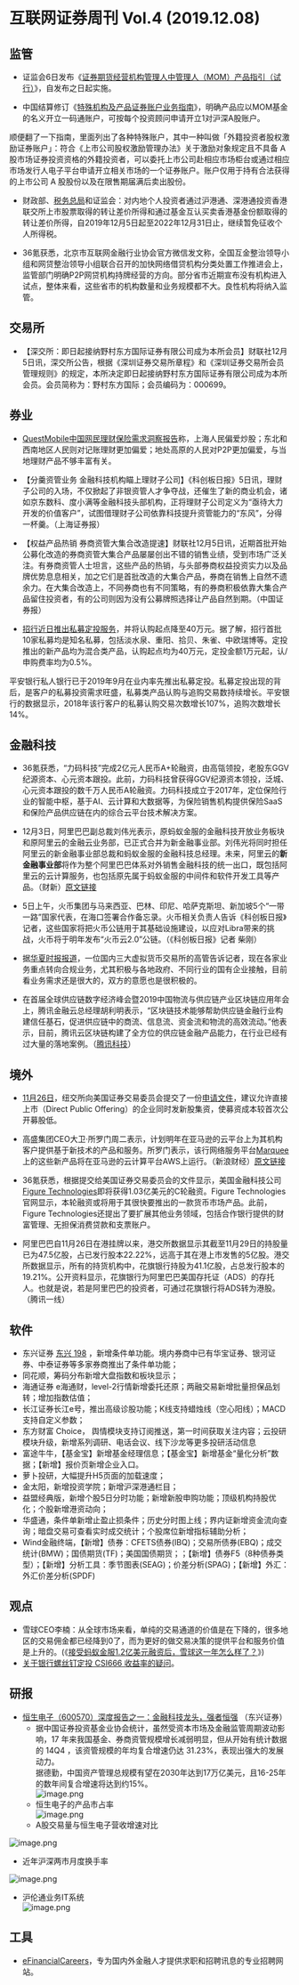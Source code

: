 # 互联网证券周刊 Vol.4 (2019.12.08)


## 监管
- 证监会6日发布《[证券期货经营机构管理人中管理人（MOM）产品指引（试行）](http://www.csrc.gov.cn/pub/zjhpublic/zjh/201912/t20191206_367082.htm)》，自发布之日起实施。

- 中国结算修订《[特殊机构及产品证券账户业务指南](http://www.chinaclear.cn/zdjs/gszb/201912/cb85416628bb4f7d9f5ab9e707728628.shtml)》，明确产品应以MOM基金的名义开立一码通账户，可按每个投资顾问申请开立1对沪深A股账户。

顺便翻了一下指南，里面列出了各种特殊账户，其中一种叫做「外籍投资者股权激励证券账户」：符合《上市公司股权激励管理办法》关于激励对象规定且不具备 A 股市场证券投资资格的外籍投资者，可以委托上市公司赴相应市场柜台或通过相应市场发行人电子平台申请开立相关市场的一个证券账户。账户仅用于持有合法获得的上市公司 A 股股份以及在限售期届满后卖出股份。

- 财政部、[税务总局](http://www.chinatax.gov.cn/chinatax/n810341/n810755/c5140560/content.html)和证监会：对内地个人投资者通过沪港通、深港通投资香港联交所上市股票取得的转让差价所得和通过基金互认买卖香港基金份额取得的转让差价所得，自2019年12月5日起至2022年12月31日止，继续暂免征收个人所得税。

- 36氪获悉，北京市互联网金融行业协会官方微信发文称，全国互金整治领导小组和网贷整治领导小组联合召开的加快网络借贷机构分类处置工作推进会上，监管部门明确P2P网贷机构持牌经营的方向。部分省市近期宣布没有机构进入试点，整体来看，这些省市的机构数量和业务规模都不大。良性机构将纳入监管。


## 交易所

- 【深交所：即日起接纳野村东方国际证券有限公司成为本所会员】财联社12月5日讯，深交所公告，根据《深圳证券交易所章程》和《深圳证券交易所会员管理规则》的规定，本所决定即日起接纳野村东方国际证券有限公司成为本所会员。会员简称为：野村东方国际；会员编码为：000699。


## 券业

- [QuestMobile中国网民理财保险需求洞察报告](https://mp.weixin.qq.com/s/E8NvVond471Dz3da1Ja2vw)称，上海人民偏爱炒股；东北和西南地区人民则对记账理财更加偏爱；地处高原的人民对P2P更加偏爱，与当地理财产品不够丰富有关。

- 【分羹资管业务 金融科技机构瞄上理财子公司】《科创板日报》5日讯，理财子公司的入场，不仅掀起了非银资管人才争夺战，还催生了新的商业机会，诸如京东数科、度小满等金融科技头部机构，正将理财子公司定义为“亟待大力开发的价值客户”，试图借理财子公司依靠科技提升资管能力的“东风”，分得一杯羹。（上海证券报）

- 【权益产品热销 券商资管大集合改造提速】财联社12月5日讯，近期首批开始公募化改造的券商资管大集合产品屡屡创出不错的销售业绩，受到市场广泛关注。有券商资管人士坦言，这些产品的热销，与头部券商权益投资实力以及品牌优势息息相关，加之它们是首批改造的大集合产品，券商在销售上自然不遗余力。在大集合改造上，不同券商也有不同策略，有的券商积极依靠大集合产品留住投资者，有的公司则因为没有公募牌照选择让产品自然到期。（中国证券报）

- [招行近日推出私募定投服务](https://mp.weixin.qq.com/s/YIcFqH11DpKcthmrs3J4oQ)，并将认购起点降至40万元。据了解，招行首批10家私募均是知名私募，包括淡水泉、重阳、拾贝、朱雀、中欧瑞博等。定投推出的新产品均为混合类产品，认购起点均为40万元，定投金额1万元起，认/申购费率均为0.5%。

平安银行私人银行已于2019年9月在业内率先推出私募定投。私募定投出现的背后，是客户的私募投资需求旺盛，私募类产品认购与追购交易数持续增长。平安银行的数据显示，2018年该行客户的私募认购交易次数增长107%，追购次数增长14%。<br />


## 金融科技

- 36氪获悉，“力码科技”完成2亿元人民币A+轮融资，由高瓴领投，老股东GGV纪源资本、心元资本跟投。此前，力码科技曾获得GGV纪源资本领投，泛城、心元资本跟投的数千万人民币A轮融资。力码科技成立于2017年，定位保险行业的智能中枢，基于AI、云计算和大数据等，为保险销售机构提供保险SaaS和保险产品供应链在内的综合云平台技术解决方案。

- 12月3日，阿里巴巴副总裁刘伟光表示，原蚂蚁金服的金融科技开放业务板块和原阿里云的金融云业务部，已正式合并为新金融事业部。刘伟光将同时担任阿里云的新金融事业部总裁和蚂蚁金服的金融科技总经理。未来，阿里云的**新金融事业部**将作为整个阿里巴巴体系对外销售金融科技的统一出口，既包括阿里云的云计算服务，也包括原先属于蚂蚁金服的中间件和软件开发工具等产品。（财新）[原文链接](http://www.caixin.com/2019-12-04/101490347.html)

- 5日上午，火币集团与马来西亚、巴林、印尼、哈萨克斯坦、新加坡5个“一带一路”国家代表，在海口签署合作备忘录。火币相关负责人告诉《科创板日报》记者，这些国家将把火币公链用于其基础设施建设，以应对Libra带来的挑战，火币将于明年发布“火币云2.0”公链。（《科创板日报》记者 柴刚）

- 据[华夏时报报道](http://www.chinatimes.net.cn/article/92213.html)，一位国内三大虚拟货币交易所的高管告诉记者，现在各家业务重点转向合规业务，尤其积极与各地政府、不同行业的国有企业接触，目前看业务需求还是很大的，双方的意愿也是很积极的。

- 在首届全球供应链数字经济峰会暨2019中国物流与供应链产业区块链应用年会上，腾讯金融云总经理胡利明表示，“区块链技术能够帮助供应链金融行业构建信任基石，促进供应链中的商流、信息流、资金流和物流的高效流动。”他表示，目前，腾讯云区块链构建了全方位的供应链金融产品能力，在行业已经有过大量的落地案例。（[腾讯科技](https://tech.qq.com/a/20191203/019997.htm)）


## 境外

- [11月26日](https://techcrunch.com/2019/11/26/nyse-proposes-big-change-to-direct-listings/)，纽交所向美国证券交易委员会提交了一份[申请文件](https://www.nyse.com/publicdocs/nyse/markets/nyse/rule-filings/filings/2019/SR-NYSE-2019-67.pdf)，建议允许直接上市（Direct Public Offering）的企业同时发新股集资，使募资成本较首次公开募股低。

- 高盛集团CEO大卫·所罗门周二表示，计划明年在亚马逊的云平台上为其机构客户提供基于新技术的产品和服务。所罗门表示，该行网络服务平台[Marquee](https://marquee.gs.com/)上的这些新产品将在亚马逊的云计算平台AWS上运行。（新浪财经）[原文链接](https://finance.sina.com.cn/stock/usstock/c/2019-12-04/doc-iihnzahi5141400.shtml)

- 36氪获悉，根据提交给美国证券交易委员会的文件显示，美国金融科技公司[Figure Technologies](https://www.figure.com/)即将获得1.03亿美元的C轮融资。Figure Technologies官网显示，本轮融资或将用于其很快要推出的一款货币市场产品。此前，Figure Technologies还提出了要扩展其他业务领域，包括合作银行提供的财富管理、无担保消费贷款和支票账户。

- 阿里巴巴自11月26日在港挂牌以来，港交所数据显示其截至11月29日的持股量已为47.5亿股，占已发行股本22.22%，远高于其在港上市发售的5亿股。港交所数据显示，所有的持货机构中，花旗银行持股为41.1亿股，占总发行股本的19.21%。公开资料显示，花旗银行为阿里巴巴美国存托证（ADS）的存托人。也就是说，若是阿里巴巴的投资者，可通过花旗银行将ADS转为港股。（腾讯一线）


## 软件

- 东兴证券 [东兴 198](https://android.myapp.com/myapp/detail.htm?apkName=net.dxzq.jgzx) ，新增条件单功能。境内券商中已有华宝证券、银河证券、中泰证券等多家券商推出了条件单功能；
- 同花顺，筹码分布新增大盘指数和板块显示；
- 海通证券 e海通财，level-2行情新增委托还原；两融交易新增批量担保品划转；增加指数估值；
- 长江证券长江e号，推出高级诊股功能；K线支持蜡烛线（空心阳线）；MACD支持自定义参数；
- 东方财富 Choice， 舆情模块支持订阅推送，第一时间获取关注内容；云投研模块升级，新增系列调研、电话会议、线下沙龙等更多投研活动信息
- 富途牛牛，【基金宝】新增基金经理信息；【基金宝】新增基金“量化分析”数据；【新增】报价页新增企业入口。
- 萝卜投研，大幅提升H5页面的加载速度；
- 金太阳，新增投资学院；新增沪深港通栏目；
- 益盟经典版，新增个股5日分时功能；新增新股申购功能；顶级机构持股优化；个股新增港资动向；
- 华盛通，条件单新增止盈止损条件；历史分时图上线；界内证新增资金流向查询；暗盘交易可查看实时成交统计；个股席位新增指标辅助分析；
- Wind金融终端，【新增】债券：CFETS债券(IBQ)；交易所债券(EBQ)；成交统计(BMW)；国债期货(TF)；美国国债期货；；【新增】债券F5（8种债券类型）；【新增】分析工具：季节图表(SEAG)；价差分析(SPAG)；【新增】外汇：外汇价差分析(SPDF)


## 观点

- 雪球CEO李楠：从全球市场来看，单纯的交易通道的价值是在下降的，很多地区的交易佣金都已经降到0了，而为更好的做交易决策的提供平台和服务价值是上升的。(《[接受蚂蚁金服1.2亿美元融资后，雪球这一年怎么样了？](https://m.jiemian.com/article/3734193.html)》)
- [关于银行螺丝钉定投 CSI666 收益率的疑问](https://xueqiu.com/9075308693/136517395)。


## 研报

- [恒生电子（600570）深度报告之一：金融科技龙头，强者恒强](http://pdf.dfcfw.com/pdf/H3_AP201907051337742597_1.pdf) （东兴证券）
  - 据中国证券投资基金业协会统计，虽然受资本市场及金融监管周期波动影响，17 年来我国基金、券商资管规模增长减弱明显，但从开始有统计数据的 14Q4 ，该资管规模的年均复合增速仍达 31.23%，表现出强大的发展动力。<br />据德勤，中国资产管理总规模有望在2030年达到17万亿美元，且16-25年的数年间复合增速将达到约15%。<br />![image.png](https://cdn.nlark.com/yuque/0/2019/png/147312/1575549354393-b5b0c529-33fe-47ae-8efb-77079caa9d18.png#align=left&display=inline&height=257&name=image.png&originHeight=513&originWidth=1045&size=135598&status=done&style=none&width=522.5)
  - 恒生电子的产品市占率<br />![image.png](https://cdn.nlark.com/yuque/0/2019/png/147312/1575548213440-c1519e5b-db28-4d5e-bf03-fe106aead284.png#align=left&display=inline&height=163&name=image.png&originHeight=326&originWidth=610&size=126076&status=done&style=none&width=305)
  - A股交易量与恒生电子营收增速对比

![image.png](https://cdn.nlark.com/yuque/0/2019/png/147312/1575548491756-9d3c24f7-114c-490e-a599-997cdd424279.png#align=left&display=inline&height=260&name=image.png&originHeight=520&originWidth=1043&size=126630&status=done&style=none&width=521.5)
  - 近年沪深两市月度换手率

![image.png](https://cdn.nlark.com/yuque/0/2019/png/147312/1575548582374-4bc09ee0-ff2f-4078-b059-6fdac22add1f.png#align=left&display=inline&height=261&name=image.png&originHeight=522&originWidth=1010&size=124192&status=done&style=none&width=505)
  - 沪伦通业务IT系统<br />![image.png](https://cdn.nlark.com/yuque/0/2019/png/147312/1575548725100-740cd4ac-51d1-4478-9aed-a42deaef91e4.png#align=left&display=inline&height=144&name=image.png&originHeight=287&originWidth=816&size=144576&status=done&style=none&width=408)


## 工具

- [eFinancialCareers](https://www.efinancialcareers.cn/)，专为国内外金融人才提供求职和招聘讯息的专业招聘网站。


